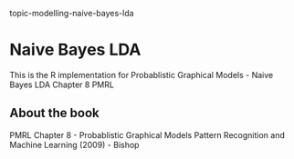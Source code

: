 topic-modelling-naive-bayes-lda

# Naive Bayes LDA
This is the R implementation for Probablistic Graphical Models - Naive Bayes LDA Chapter 8 PMRL

## About the book
PMRL Chapter 8 - Probablistic Graphical Models
Pattern Recognition and Machine Learning (2009) - Bishop

